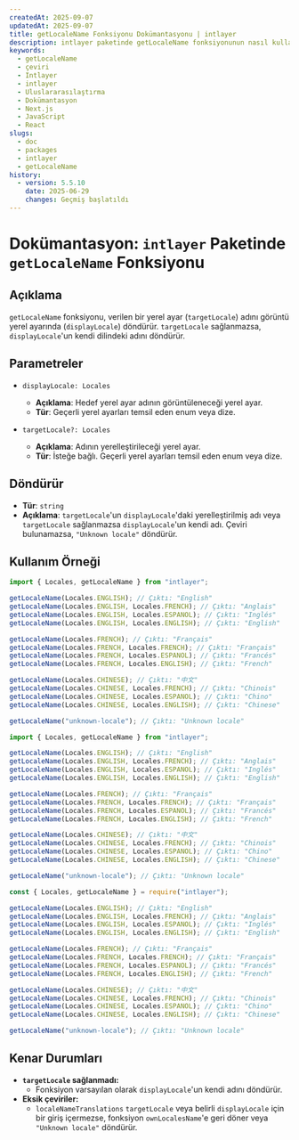 ```yaml
---
createdAt: 2025-09-07
updatedAt: 2025-09-07
title: getLocaleName Fonksiyonu Dokümantasyonu | intlayer
description: intlayer paketinde getLocaleName fonksiyonunun nasıl kullanılacağını görün
keywords:
  - getLocaleName
  - çeviri
  - Intlayer
  - intlayer
  - Uluslararasılaştırma
  - Dokümantasyon
  - Next.js
  - JavaScript
  - React
slugs:
  - doc
  - packages
  - intlayer
  - getLocaleName
history:
  - version: 5.5.10
    date: 2025-06-29
    changes: Geçmiş başlatıldı
---
```


# Dokümantasyon: `intlayer` Paketinde `getLocaleName` Fonksiyonu

## Açıklama

`getLocaleName` fonksiyonu, verilen bir yerel ayar (`targetLocale`) adını görüntü yerel ayarında (`displayLocale`) döndürür. `targetLocale` sağlanmazsa, `displayLocale`'un kendi dilindeki adını döndürür.

## Parametreler

- `displayLocale: Locales`
  - **Açıklama**: Hedef yerel ayar adının görüntüleneceği yerel ayar.
  - **Tür**: Geçerli yerel ayarları temsil eden enum veya dize.

- `targetLocale?: Locales`
  - **Açıklama**: Adının yerelleştirileceği yerel ayar.
  - **Tür**: İsteğe bağlı. Geçerli yerel ayarları temsil eden enum veya dize.

## Döndürür

- **Tür**: `string`
- **Açıklama**: `targetLocale`'un `displayLocale`'daki yerelleştirilmiş adı veya `targetLocale` sağlanmazsa `displayLocale`'un kendi adı. Çeviri bulunamazsa, `"Unknown locale"` döndürür.

## Kullanım Örneği

```typescript codeFormat="typescript"
import { Locales, getLocaleName } from "intlayer";

getLocaleName(Locales.ENGLISH); // Çıktı: "English"
getLocaleName(Locales.ENGLISH, Locales.FRENCH); // Çıktı: "Anglais"
getLocaleName(Locales.ENGLISH, Locales.ESPANOL); // Çıktı: "Inglés"
getLocaleName(Locales.ENGLISH, Locales.ENGLISH); // Çıktı: "English"

getLocaleName(Locales.FRENCH); // Çıktı: "Français"
getLocaleName(Locales.FRENCH, Locales.FRENCH); // Çıktı: "Français"
getLocaleName(Locales.FRENCH, Locales.ESPANOL); // Çıktı: "Francés"
getLocaleName(Locales.FRENCH, Locales.ENGLISH); // Çıktı: "French"

getLocaleName(Locales.CHINESE); // Çıktı: "中文"
getLocaleName(Locales.CHINESE, Locales.FRENCH); // Çıktı: "Chinois"
getLocaleName(Locales.CHINESE, Locales.ESPANOL); // Çıktı: "Chino"
getLocaleName(Locales.CHINESE, Locales.ENGLISH); // Çıktı: "Chinese"

getLocaleName("unknown-locale"); // Çıktı: "Unknown locale"
```

```javascript codeFormat="esm"
import { Locales, getLocaleName } from "intlayer";

getLocaleName(Locales.ENGLISH); // Çıktı: "English"
getLocaleName(Locales.ENGLISH, Locales.FRENCH); // Çıktı: "Anglais"
getLocaleName(Locales.ENGLISH, Locales.ESPANOL); // Çıktı: "Inglés"
getLocaleName(Locales.ENGLISH, Locales.ENGLISH); // Çıktı: "English"

getLocaleName(Locales.FRENCH); // Çıktı: "Français"
getLocaleName(Locales.FRENCH, Locales.FRENCH); // Çıktı: "Français"
getLocaleName(Locales.FRENCH, Locales.ESPANOL); // Çıktı: "Francés"
getLocaleName(Locales.FRENCH, Locales.ENGLISH); // Çıktı: "French"

getLocaleName(Locales.CHINESE); // Çıktı: "中文"
getLocaleName(Locales.CHINESE, Locales.FRENCH); // Çıktı: "Chinois"
getLocaleName(Locales.CHINESE, Locales.ESPANOL); // Çıktı: "Chino"
getLocaleName(Locales.CHINESE, Locales.ENGLISH); // Çıktı: "Chinese"

getLocaleName("unknown-locale"); // Çıktı: "Unknown locale"
```

```javascript codeFormat="commonjs"
const { Locales, getLocaleName } = require("intlayer");

getLocaleName(Locales.ENGLISH); // Çıktı: "English"
getLocaleName(Locales.ENGLISH, Locales.FRENCH); // Çıktı: "Anglais"
getLocaleName(Locales.ENGLISH, Locales.ESPANOL); // Çıktı: "Inglés"
getLocaleName(Locales.ENGLISH, Locales.ENGLISH); // Çıktı: "English"

getLocaleName(Locales.FRENCH); // Çıktı: "Français"
getLocaleName(Locales.FRENCH, Locales.FRENCH); // Çıktı: "Français"
getLocaleName(Locales.FRENCH, Locales.ESPANOL); // Çıktı: "Francés"
getLocaleName(Locales.FRENCH, Locales.ENGLISH); // Çıktı: "French"

getLocaleName(Locales.CHINESE); // Çıktı: "中文"
getLocaleName(Locales.CHINESE, Locales.FRENCH); // Çıktı: "Chinois"
getLocaleName(Locales.CHINESE, Locales.ESPANOL); // Çıktı: "Chino"
getLocaleName(Locales.CHINESE, Locales.ENGLISH); // Çıktı: "Chinese"

getLocaleName("unknown-locale"); // Çıktı: "Unknown locale"
```

## Kenar Durumları

- **`targetLocale` sağlanmadı:**
  - Fonksiyon varsayılan olarak `displayLocale`'un kendi adını döndürür.
- **Eksik çeviriler:**
  - `localeNameTranslations` `targetLocale` veya belirli `displayLocale` için bir giriş içermezse, fonksiyon `ownLocalesName`'e geri döner veya `"Unknown locale"` döndürür.
